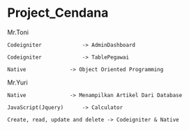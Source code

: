 # Project_Cendana

Mr.Toni 

	Codeigniter 			-> AdminDashboard

	Codeigniter 			-> TablePegawai

	Native	 			-> Object Oriented Programming
Mr.Yuri

	Native	 			-> Menampilkan Artikel Dari Database

	JavaScript(Jquery)		-> Calculator

	Create, read, update and delete	-> Codeigniter & Native



